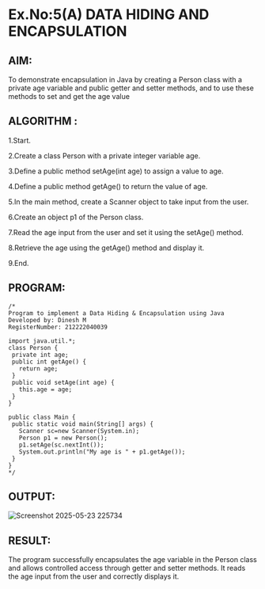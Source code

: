 # Ex.No:5(A)  DATA HIDING AND ENCAPSULATION
## AIM:

To demonstrate encapsulation in Java by creating a Person class with a private age variable and public getter and setter methods, and to use these methods to set and get the age value

## ALGORITHM :
1.Start.

2.Create a class Person with a private integer variable age.

3.Define a public method setAge(int age) to assign a value to age.

4.Define a public method getAge() to return the value of age.

5.In the main method, create a Scanner object to take input from the user.

6.Create an object p1 of the Person class.

7.Read the age input from the user and set it using the setAge() method.

8.Retrieve the age using the getAge() method and display it.

9.End.





## PROGRAM:
 ```
/*
Program to implement a Data Hiding & Encapsulation using Java
Developed by: Dinesh M
RegisterNumber: 212222040039

import java.util.*;
class Person {
  private int age;
  public int getAge() {
    return age;
  }
  public void setAge(int age) {
    this.age = age;
  }
}

public class Main {
  public static void main(String[] args) {
    Scanner sc=new Scanner(System.in);
    Person p1 = new Person();
    p1.setAge(sc.nextInt());
    System.out.println("My age is " + p1.getAge());
  }
}
*/
```


## OUTPUT:

![Screenshot 2025-05-23 225734](https://github.com/user-attachments/assets/d830044a-f383-40c2-ad12-ae561ef5b854)


## RESULT:
The program successfully encapsulates the age variable in the Person class and allows controlled access through getter and setter methods. It reads the age input from the user and correctly displays it.
